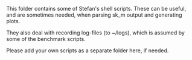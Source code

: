 This folder contains some of Stefan's shell scripts. These can be
useful, and are sometimes needed, when parsing sk_m output and
generating plots.

They also deal with recording log-files (to ~/logs), which is assumed
by some of the benchmark scripts.

Please add your own scripts as a separate folder here, if needed.
